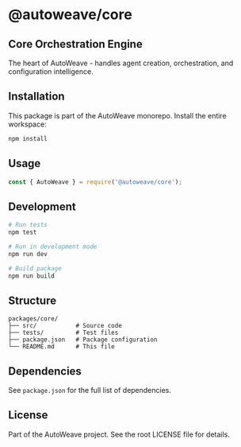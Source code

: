 # @autoweave/core

## Core Orchestration Engine

The heart of AutoWeave - handles agent creation, orchestration, and configuration intelligence.

## Installation

This package is part of the AutoWeave monorepo. Install the entire workspace:

```bash
npm install
```

## Usage

```javascript
const { AutoWeave } = require('@autoweave/core');
```

## Development

```bash
# Run tests
npm test

# Run in development mode
npm run dev

# Build package
npm run build
```

## Structure

```
packages/core/
├── src/           # Source code
├── tests/         # Test files
├── package.json   # Package configuration
└── README.md      # This file
```

## Dependencies

See `package.json` for the full list of dependencies.

## License

Part of the AutoWeave project. See the root LICENSE file for details.
